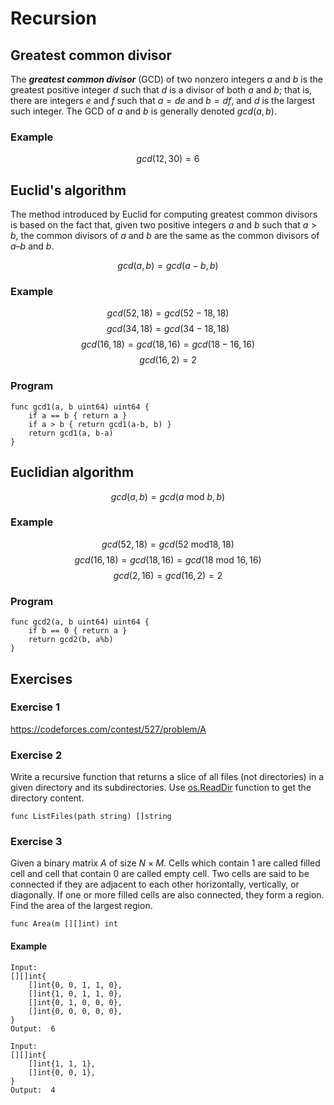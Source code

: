 # Recursion

## Greatest common divisor

The ***greatest common divisor*** (GCD) of two nonzero integers $a$ and $b$ is the
greatest positive integer $d$ such that $d$ is a divisor of both $a$ and $b$; that is,
there are integers $e$ and $f$ such that $a = de$ and $b = df$, and $d$ is the largest
such integer. The GCD of $a$ and $b$ is generally denoted $gcd(a, b)$.

### Example

$$gcd(12, 30) = 6$$

## Euclid's algorithm

The method introduced by Euclid for computing greatest common divisors is based
on the fact that, given two positive integers $a$ and $b$ such that $a > b$, the
common divisors of $a$ and $b$ are the same as the common divisors of $a – b$
and $b$.

$$gcd(a, b) = gcd(a-b, b)$$

### Example

$$gcd(52, 18) = gcd(52-18, 18)$$
$$gcd(34, 18) = gcd(34-18, 18)$$
$$gcd(16, 18) = gcd(18, 16) = gcd(18-16, 16)$$
$$gcd(16, 2) = 2$$

### Program

```golang
func gcd1(a, b uint64) uint64 {
    if a == b { return a }
    if a > b { return gcd1(a-b, b) }
    return gcd1(a, b-a)
}
```

## Euclidian algorithm

$$gcd(a, b) = gcd(a\ \text{mod}\ b, b)$$

### Example

$$gcd(52, 18) = gcd(52\ \text{mod} 18, 18)$$
$$gcd(16, 18) = gcd(18, 16) = gcd(18\ \text{mod}\ 16, 16)$$
$$gcd(2, 16) = gcd(16, 2) = 2$$

### Program

```golang
func gcd2(a, b uint64) uint64 {
    if b == 0 { return a }
    return gcd2(b, a%b)
}
```

## Exercises

### Exercise 1

https://codeforces.com/contest/527/problem/A

### Exercise 2

Write a recursive function that returns a slice of all files (not directories)
in a given directory and its subdirectories. Use
[os.ReadDir](https://pkg.go.dev/os@go1.19.1#ReadDir) function to get the
directory content.

```golang
func ListFiles(path string) []string
```

### Exercise 3

Given a binary matrix $A$ of size $N \times M$. Cells which contain 1 are called filled
cell and cell that contain 0 are called empty cell. Two cells are said to be
connected if they are adjacent to each other horizontally, vertically, or
diagonally. If one or more filled cells are also connected, they form a region.
Find the area of the largest region.

```
func Area(m [][]int) int
```

#### Example

```
Input:
[][]int{
    []int{0, 0, 1, 1, 0},
    []int{1, 0, 1, 1, 0},
    []int{0, 1, 0, 0, 0},
    []int{0, 0, 0, 0, 0},
}
Output:  6
```

```
Input:
[][]int{
    []int{1, 1, 1},
    []int{0, 0, 1},
}
Output:  4
```